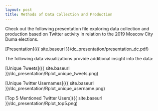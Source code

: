 ```yaml
---
layout: post
title: Methods of Data Collection and Production
---
```

Check out the following presentation file exploring data collection and production based on Twitter activity in relation to the 2019 Moscow City Duma elections.

[Presentation]({{ site.baseurl }}/dc_presentation/presentation_dc.pdf)

The following data visualizations provide additional insight into the data:

[Unique Tweets]({{ site.baseurl }}/dc_presentation/Rplot_unique_tweets.png)

[Unique Twitter Usernames]({{ site.baseurl }}/dc_presentation/Rplot_unique_username.png)

[Top 5 Mentioned Twitter Users]({{ site.baseurl }}/dc_presentation/Rplot_top5.png)
